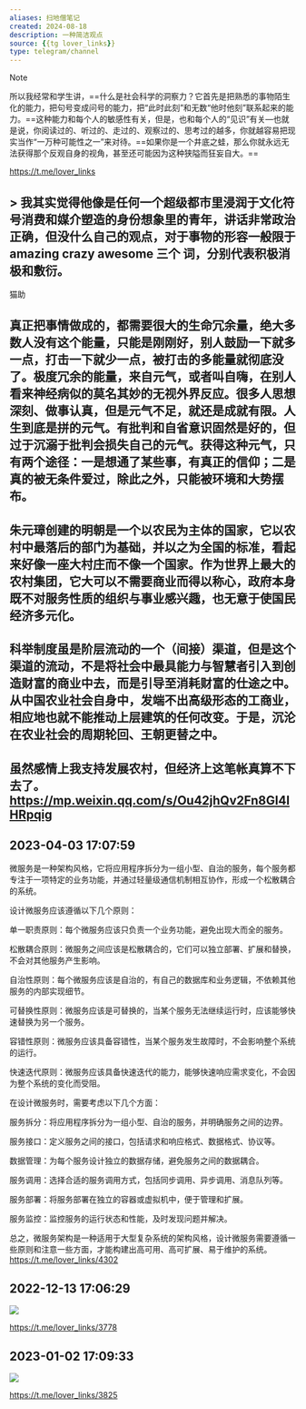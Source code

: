 ```yaml
---
aliases: 扫地僧笔记
created: 2024-08-18
description: 一种简洁观点
source: {{tg lover_links}}
type: telegram/channel
---
```





> [!note]
> 所以我经常和学生讲，==什么是社会科学的洞察力？它首先是把熟悉的事物陌生化的能力，把句号变成问号的能力，把“此时此刻”和无数“他时他刻”联系起来的能力。==这种能力和每个人的敏感性有关，但是，也和每个人的“见识”有关—也就是说，你阅读过的、听过的、走过的、观察过的、思考过的越多，你就越容易把现实当作“一万种可能性之一”来对待。==如果你是一个井底之蛙，那么你就永远无法获得那个反观自身的视角，甚至还可能因为这种狭隘而狂妄自大。==
> 
> https://t.me/lover_links

## > 我其实觉得他像是任何一个超级都市里浸润于文化符号消费和媒介塑造的身份想象里的青年，讲话非常政治正确，但没什么自己的观点，对于事物的形容一般限于 amazing crazy awesome 三个 词，分别代表积极消极和敷衍。
猫助
## 真正把事情做成的，都需要很大的生命冗余量，绝大多数人没有这个能量，只能是刚刚好，别人鼓励一下就多一点，打击一下就少一点，被打击的多能量就彻底没了。极度冗余的能量，来自元气，或者叫自嗨，在别人看来神经病似的莫名其妙的无视外界反应。很多人思想深刻、做事认真，但是元气不足，就还是成就有限。人生到底是拼的元气。有批判和自省意识固然是好的，但过于沉溺于批判会损失自己的元气。获得这种元气，只有两个途径：一是想通了某些事，有真正的信仰；二是真的被无条件爱过，除此之外，只能被环境和大势摆布。
## 朱元璋创建的明朝是一个以农民为主体的国家，它以农村中最落后的部门为基础，并以之为全国的标准，看起来好像一座大村庄而不像一个国家。作为世界上最大的农村集团，它大可以不需要商业而得以称心，政府本身既不对服务性质的组织与事业感兴趣，也无意于使国民经济多元化。
## 科举制度虽是阶层流动的一个（间接）渠道，但是这个渠道的流动，不是将社会中最具能力与智慧者引入到创造财富的商业中去，而是引导至消耗财富的仕途之中。从中国农业社会自身中，发端不出高级形态的工商业，相应地也就不能推动上层建筑的任何改变。于是，沉沦在农业社会的周期轮回、王朝更替之中。
## 虽然感情上我支持发展农村，但经济上这笔帐真算不下去了。https://mp.weixin.qq.com/s/Ou42jhQv2Fn8GI4lHRpqig

## 2023-04-03 17:07:59

微服务是一种架构风格，它将应用程序拆分为一组小型、自治的服务，每个服务都专注于一项特定的业务功能，并通过轻量级通信机制相互协作，形成一个松散耦合的系统。

设计微服务应该遵循以下几个原则：

单一职责原则：每个微服务应该只负责一个业务功能，避免出现大而全的服务。

松散耦合原则：微服务之间应该是松散耦合的，它们可以独立部署、扩展和替换，不会对其他服务产生影响。

自治性原则：每个微服务应该是自治的，有自己的数据库和业务逻辑，不依赖其他服务的内部实现细节。

可替换性原则：微服务应该是可替换的，当某个服务无法继续运行时，应该能够快速替换为另一个服务。

容错性原则：微服务应该具备容错性，当某个服务发生故障时，不会影响整个系统的运行。

快速迭代原则：微服务应该具备快速迭代的能力，能够快速响应需求变化，不会因为整个系统的变化而受阻。

在设计微服务时，需要考虑以下几个方面：

服务拆分：将应用程序拆分为一组小型、自治的服务，并明确服务之间的边界。

服务接口：定义服务之间的接口，包括请求和响应格式、数据格式、协议等。

数据管理：为每个服务设计独立的数据存储，避免服务之间的数据耦合。

服务调用：选择合适的服务调用方式，包括同步调用、异步调用、消息队列等。

服务部署：将服务部署在独立的容器或虚拟机中，便于管理和扩展。

服务监控：监控服务的运行状态和性能，及时发现问题并解决。

总之，微服务架构是一种适用于大型复杂系统的架构风格，设计微服务需要遵循一些原则和注意一些方面，才能构建出高可用、高可扩展、易于维护的系统。
https://t.me/lover_links/4302

## 2022-12-13 17:06:29

![](assets/lover_links/20250321_115218_531459.jpg) 


https://t.me/lover_links/3778

## 2023-01-02 17:09:33

![](assets/lover_links/20250321_115218_531119.jpg) 


https://t.me/lover_links/3825
